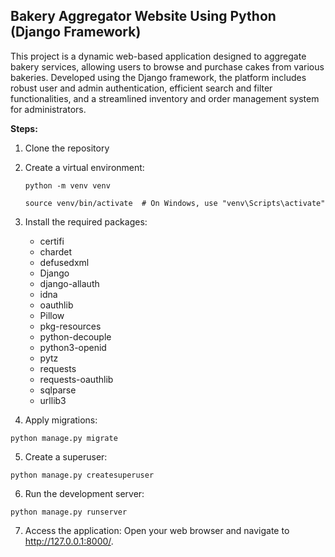 ## Bakery Aggregator Website Using Python (Django Framework)

This project is a dynamic web-based application designed to aggregate bakery services, allowing users to browse and purchase cakes from various bakeries. Developed using the Django framework, the platform includes robust user and admin authentication, efficient search and filter functionalities, and a streamlined inventory and order management system for administrators.

**Steps:**

1. Clone the repository
2. Create a virtual environment:

    ```python -m venv venv```
   
   ```source venv/bin/activate  # On Windows, use "venv\Scripts\activate"```

3. Install the required packages:

    - certifi
    - chardet
    - defusedxml
    - Django
    - django-allauth
    - idna
    - oauthlib
    - Pillow
    - pkg-resources
    - python-decouple
    - python3-openid
    - pytz
    - requests
    - requests-oauthlib
    - sqlparse
    - urllib3

4. Apply migrations:

```python manage.py migrate```

5. Create a superuser:

```python manage.py createsuperuser```

6. Run the development server:

```python manage.py runserver```

7. Access the application:
Open your web browser and navigate to http://127.0.0.1:8000/.
